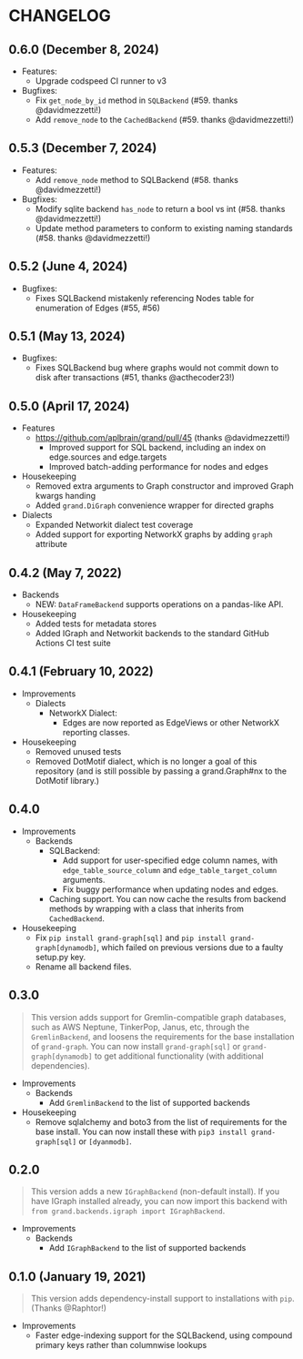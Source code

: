 # CHANGELOG

## **0.6.0** (December 8, 2024)

-   Features:
    -   Upgrade codspeed CI runner to v3
-   Bugfixes:
    -   Fix `get_node_by_id` method in `SQLBackend` (#59. thanks @davidmezzetti!)
    -   Add `remove_node` to the `CachedBackend` (#59. thanks @davidmezzetti!)

## **0.5.3** (December 7, 2024)

-   Features:
    -   Add `remove_node` method to SQLBackend (#58. thanks @davidmezzetti!)
-   Bugfixes:
    -   Modify sqlite backend `has_node` to return a bool vs int (#58. thanks @davidmezzetti!)
    -   Update method parameters to conform to existing naming standards (#58. thanks @davidmezzetti!)

## **0.5.2** (June 4, 2024)

-   Bugfixes:
    -   Fixes SQLBackend mistakenly referencing Nodes table for enumeration of Edges (#55, #56)

## **0.5.1** (May 13, 2024)

-   Bugfixes:
    -   Fixes SQLBackend bug where graphs would not commit down to disk after transactions (#51, thanks @acthecoder23!)

## **0.5.0** (April 17, 2024)

-   Features
    -   https://github.com/aplbrain/grand/pull/45 (thanks @davidmezzetti!)
        -   Improved support for SQL backend, including an index on edge.sources and edge.targets
        -   Improved batch-adding performance for nodes and edges
-   Housekeeping
    -   Removed extra arguments to Graph constructor and improved Graph kwargs handing
    -   Added `grand.DiGraph` convenience wrapper for directed graphs
-   Dialects
    -   Expanded Networkit dialect test coverage
    -   Added support for exporting NetworkX graphs by adding `graph` attribute

## **0.4.2** (May 7, 2022)

-   Backends
    -   NEW: `DataFrameBackend` supports operations on a pandas-like API.
-   Housekeeping
    -   Added tests for metadata stores
    -   Added IGraph and Networkit backends to the standard GitHub Actions CI test suite

## **0.4.1** (February 10, 2022)

-   Improvements
    -   Dialects
        -   NetworkX Dialect:
            -   Edges are now reported as EdgeViews or other NetworkX reporting classes.
-   Housekeeping
    -   Removed unused tests
    -   Removed DotMotif dialect, which is no longer a goal of this repository (and is still possible by passing a grand.Graph#nx to the DotMotif library.)

## **0.4.0**

-   Improvements
    -   Backends
        -   SQLBackend:
            -   Add support for user-specified edge column names, with `edge_table_source_column` and `edge_table_target_column` arguments.
            -   Fix buggy performance when updating nodes and edges.
        -   Caching support. You can now cache the results from backend methods by wrapping with a class that inherits from `CachedBackend`.
-   Housekeeping
    -   Fix `pip install grand-graph[sql]` and `pip install grand-graph[dynamodb]`, which failed on previous versions due to a faulty setup.py key.
    -   Rename all backend files.

## **0.3.0**

> This version adds support for Gremlin-compatible graph databases, such as AWS Neptune, TinkerPop, Janus, etc, through the `GremlinBackend`, and loosens the requirements for the base installation of `grand-graph`. You can now install `grand-graph[sql]` or `grand-graph[dynamodb]` to get additional functionality (with additional dependencies).

-   Improvements
    -   Backends
        -   Add `GremlinBackend` to the list of supported backends
-   Housekeeping
    -   Remove sqlalchemy and boto3 from the list of requirements for the base install. You can now install these with `pip3 install grand-graph[sql]` or `[dyanmodb]`.

## **0.2.0**

> This version adds a new `IGraphBackend` (non-default install). If you have IGraph installed already, you can now import this backend with `from grand.backends.igraph import IGraphBackend`.

-   Improvements
    -   Backends
        -   Add `IGraphBackend` to the list of supported backends

## **0.1.0** (January 19, 2021)

> This version adds dependency-install support to installations with `pip`. (Thanks @Raphtor!)

-   Improvements
    -   Faster edge-indexing support for the SQLBackend, using compound primary keys rather than columnwise lookups

